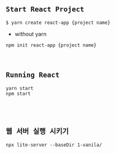 ## `Start React Project `

```
$ yarn create react-app {project name}
```

- without yarn

```
npm init react-app {project name}
```

<br>

## `Running React`

```
yarn start
npm start
```

<br> <br>

## `웹 서버 실행 시키기`

```
npx lite-server --baseDir 1-vanila/
```
